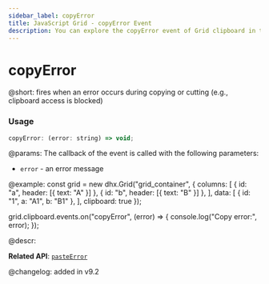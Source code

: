 ```yaml
---
sidebar_label: copyError
title: JavaScript Grid - copyError Event 
description: You can explore the copyError event of Grid clipboard in the documentation of the DHTMLX JavaScript UI library. Browse developer guides and API reference, try out code examples and live demos, and download a free 30-day evaluation version of DHTMLX Suite.
---
```


# copyError

@short: fires when an error occurs during copying or cutting (e.g., clipboard access is blocked)

### Usage

~~~jsx
copyError: (error: string) => void;
~~~

@params:
The callback of the event is called with the following parameters:

- `error` - an error message


@example:
const grid = new dhx.Grid("grid_container", {
    columns: [
        { id: "a", header: [{ text: "A" }] },
        { id: "b", header: [{ text: "B" }] },
    ],
    data: [
        { id: "1", a: "A1", b: "B1" },
    ],
    clipboard: true
});

grid.clipboard.events.on("copyError", (error) => {
    console.log("Copy error:", error);
});

@descr:

**Related API**: [`pasteError`](grid/api/clipboard/pasteerror_event.md)

@changelog:
added in v9.2